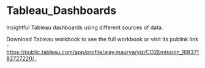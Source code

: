 # Tableau_Dashboards
Insightful Tableau dashboards using different sources of data.

Download Tableau workbook to see the full workbook
or visit its publink link - https://public.tableau.com/app/profile/ajay.maurya/viz/CO2Emission_16837182727220/_ 



